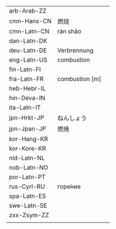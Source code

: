| | | |
|-|-|-|
| arb-Arab-ZZ |  |  |
| cmn-Hans-CN | 燃烧 |  |
| cmn-Latn-CN | rán shāo |  |
| dan-Latn-DK |  |  |
| deu-Latn-DE | Verbrennung |  |
| eng-Latn-US | combustion |  |
| fin-Latn-FI |  |  |
| fra-Latn-FR | combustion [m] |  |
| heb-Hebr-IL |  |  |
| hin-Deva-IN |  |  |
| ita-Latn-IT |  |  |
| jpn-Hrkt-JP | ねんしょう |  |
| jpn-Jpan-JP | 燃焼 |  |
| kor-Hang-KR |  |  |
| kor-Kore-KR |  |  |
| nld-Latn-NL |  |  |
| nob-Latn-NO |  |  |
| por-Latn-PT |  |  |
| rus-Cyrl-RU | горе́ние |  |
| spa-Latn-ES |  |  |
| swe-Latn-SE |  |  |
| zxx-Zsym-ZZ |  |  |
|  |  |  |